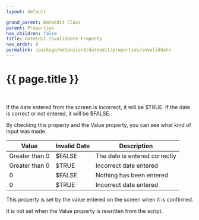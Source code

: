 ```yaml
---
layout: default

grand_parent: DateEdit Class
parent: Properties
has_children: false
title: DateEdit.InvalidDate Property
nav_order: 8
permalink: /package/extension3/dateedit/properties/invaliddate
---
```

# {{ page.title }}
<br>

If the date entered from the screen is incorrect, it will be $TRUE. If the date is correct or not entered, it will be $FALSE.

By checking this property and the Value property, you can see what kind of input was made.

| Value             |  Invalid Date | Description                   |
|-------------------|---------------|-------------------------------|
| Greater than 0    | $FALSE        | The date is entered correctly |
| Greater than 0    | $TRUE         | Incorrect date entered        |
| 0                 | $FALSE        | Nothing has been entered      |
| 0                 | $TRUE         | Incorrect date entered        |

This property is set by the value entered on the screen when it is confirmed.

It is not set when the Value property is rewritten from the script.